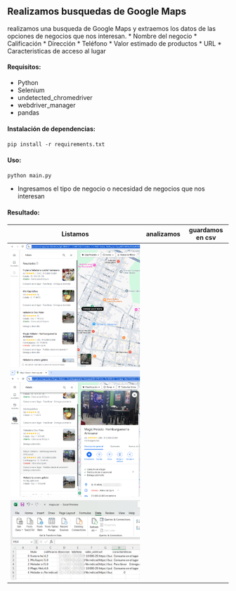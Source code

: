 ## Realizamos busquedas de Google Maps ##  

realizamos una busqueda de Google Maps y extraemos los datos de las opciones de negocios que nos interesan.
    * Nombre del negocio
    * Calificación
    * Dirección
    * Teléfono
    * Valor estimado de productos
    * URL
    * Caracteristicas de acceso al lugar

#### Requisitos:  
- Python
- Selenium  
- undetected_chromedriver  
- webdriver_manager  
- pandas  

#### Instalación de dependencias:  

```
pip install -r requirements.txt
```

#### Uso:  

```
python main.py
```
* Ingresamos el tipo de negocio o necesidad de negocios que nos interesan
#### Resultado:  

| Listamos       | analizamos       | guardamos en csv    |
| ------------- |:-------------:|:-------------:|
|![listamos](https://github.com/vhngroup/Scraping_Maps/blob/main/static/maps_1.png)| 
![analizamos](https://github.com/vhngroup/Scraping_Maps/blob/main/static/maps_2.png)|
![guardamos](https://github.com/vhngroup/Scraping_Maps/blob/main/static/maps_3.png)|
